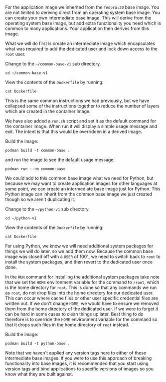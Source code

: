 For the application image we inherited from the `fedora:30` base image. You are not limited to deriving direct from an operating system base image. You can create your own intermediate base image. This will derive from the operating system base image, but add extra functionality you need which is common to many applications. Your application then derives from this image.

What we will do first is create an intermediate image which encapsulates what was required to add the dedicated user and lock down access to the `root` user.

Change to the `~/common-base-v1` sub directory.

```execute
cd ~/common-base-v1
```

View the contents of the `Dockerfile` by running:

```execute
cat Dockerfile
```

This is the same common instructions we had previously, but we have collapsed some of the instructions together to reduce the number of layers which are created in the container image.

We have also added a `run.sh` script and set it as the default command for the container image. When run it will display a simple usage message and exit. The intent is that this would be overridden in a derived image.

Build the image:

```execute
podman build -t common-base .
```

and run the image to see the default usage message:

```execute
podman run --rm common-base
```

We could add to this common base image what we need for Python, but because we may want to create application images for other languages at some point, we can create an intermediate base image just for Python. This Python image can inherit from the common base image we just created though so we aren't duplicating it.

Change to the `~/python-v1` sub directory.

```execute
cd ~/python-v1
```
View the contents of the `Dockerfile` by running:

```execute
cat Dockerfile
```

For using Python, we know we will need additional system packages for things we will do later, so we add them now. Because the common base image was closed off with a `USER` of 1001, we need to switch back to `root` to install the system packages, and then revert to the dedicated user once done.

In the `RUN` command for installing the additional system packages take note that we set the `HOME` environment variable for the command to `/root`, which is the home directory for `root`. This is done so that any commands we run as `root`, do not drop files into the home directory for our dedicated user. This can occur where cache files or other user specific credential files are written out. If we don't change `HOME`, we would have to ensure we removed them from the home directory of the dedicated user. If we were to forget it can be hard in some cases to clean things up later. Best thing to do therefore is to override the `HOME` environment variable for the command so that it drops such files in the home directory of `root` instead.


Build the image:

```execute
podman build -t python-base .
```

Note that we haven't applied any version tags here to either of these intermediate base images. If you were to use this approach of breaking functionality into base images, it is recommended that you start using version tags and bind applications to specific versions of images so you know what they are built against.
